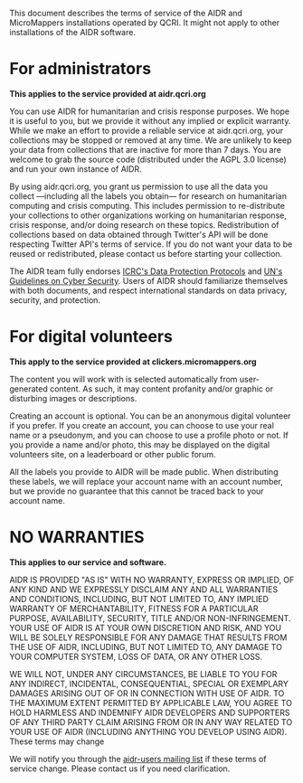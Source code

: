 This document describes the terms of service of the AIDR and MicroMappers installations operated by QCRI. It might not apply to other installations of the AIDR software.

# For administrators

**This applies to the service provided at aidr.qcri.org**

You can use AIDR for humanitarian and crisis response purposes. We hope it is useful to you, but we provide it without any implied or explicit warranty. While we make an effort to provide a reliable service at aidr.qcri.org, your collections may be stopped or removed at any time. We are unlikely to keep your data from collections that are inactive for more than 7 days. You are welcome to grab the source code (distributed under the AGPL 3.0 license) and run your own instance of AIDR.

By using aidr.qcri.org, you grant us permission to use all the data you collect —including all the labels you obtain— for research on humanitarian computing and crisis computing. This includes permission to re-distribute your collections to other organizations working on humanitarian response, crisis response, and/or doing research on these topics. Redistribution of collections based on data obtained through Twitter's API will be done respecting Twitter API's terms of service. If you do not want your data to be reused or redistributed, please contact us before starting your collection.

The AIDR team fully endorses [ICRC's Data Protection Protocols](https://www.icrc.org/eng/assets/files/other/icrc-002-0999.pdf) and [UN's Guidelines on Cyber Security](https://docs.unocha.org/sites/dms/Documents/Humanitarianism%20in%20the%20Cyberwarfare%20Age%20-%20OCHA%20Policy%20Paper%2011.pdf). Users of AIDR should familiarize themselves with both documents, and respect international standards on data privacy, security, and protection.

# For digital volunteers

**This apply to the service provided at clickers.micromappers.org**

The content you will work with is selected automatically from user-generated content. As such, it may content profanity and/or graphic or disturbing images or descriptions.

Creating an account is optional. You can be an anonymous digital volunteer if you prefer. If you create an account, you can choose to use your real name or a pseudonym, and you can choose to use a profile photo or not. If you provide a name and/or photo, this may be displayed on the digital volunteers site, on a leaderboard or other public forum.

All the labels you provide to AIDR will be made public. When distributing these labels, we will replace your account name with an account number, but we provide no guarantee that this cannot be traced back to your account name.

# NO WARRANTIES

**This applies to our service and software.**

AIDR IS PROVIDED "AS IS" WITH NO WARRANTY, EXPRESS OR IMPLIED, OF ANY KIND AND WE EXPRESSLY DISCLAIM ANY AND ALL WARRANTIES AND CONDITIONS, INCLUDING, BUT NOT LIMITED TO, ANY IMPLIED WARRANTY OF MERCHANTABILITY, FITNESS FOR A PARTICULAR PURPOSE, AVAILABILITY, SECURITY, TITLE AND/OR NON-INFRINGEMENT. YOUR USE OF AIDR IS AT YOUR OWN DISCRETION AND RISK, AND YOU WILL BE SOLELY RESPONSIBLE FOR ANY DAMAGE THAT RESULTS FROM THE USE OF AIDR, INCLUDING, BUT NOT LIMITED TO, ANY DAMAGE TO YOUR COMPUTER SYSTEM, LOSS OF DATA, OR ANY OTHER LOSS.

WE WILL NOT, UNDER ANY CIRCUMSTANCES, BE LIABLE TO YOU FOR ANY INDIRECT, INCIDENTAL, CONSEQUENTIAL, SPECIAL OR EXEMPLARY DAMAGES ARISING OUT OF OR IN CONNECTION WITH USE OF AIDR. TO THE MAXIMUM EXTENT PERMITTED BY APPLICABLE LAW, YOU AGREE TO HOLD HARMLESS AND INDEMNIFY AIDR DEVELOPERS AND SUPPORTERS OF ANY THIRD PARTY CLAIM ARISING FROM OR IN ANY WAY RELATED TO YOUR USE OF AIDR (INCLUDING ANYTHING YOU DEVELOP USING AIDR).
These terms may change

We will notify you through the [aidr-users mailing list](https://groups.google.com/forum/#!forum/aidr-users) if these terms of service change. Please contact us if you need clarification.